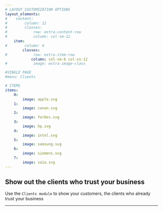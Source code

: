 ```yaml
---
# LAYOUT CUSTOMIZATION OPTIONS
layout_elements:
#    content:
#        column: 12
#        classes:
#            row: extra-content-row
#            column: col-sm-12
    item:
#        column: 4
        classes:
#            row: extra-item-row
            column: col-sm-6 col-xs-12
#            image: extra-image-class

#SINGLE PAGE
#menu: Clients

# ITEMS
items:
    0:
        image: apple.svg
    1:
        image: canon.svg
    2:
        image: forbes.svg
    3:
        image: hp.svg
    4:
        image: intel.svg
    5:
        image: samsung.svg
    6:
        image: siemens.svg
    7:
        image: vaio.svg
---
```


## Show out the clients who trust your business
Use the `Clients module` to show your customers, the clients who already trust your business

___
